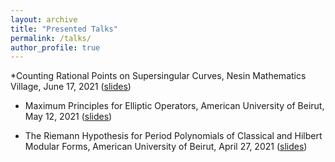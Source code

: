 ```yaml
---
layout: archive
title: "Presented Talks"
permalink: /talks/
author_profile: true
---
```


*Counting Rational Points on Supersingular Curves, Nesin Mathematics Village, June 17, 2021 ([slides](</talks/FinalPresention.pdf>))

* Maximum Principles for Elliptic Operators, American University of Beirut, May 12, 2021 ([slides](</talks/Projectslides.pdf>))

* The Riemann Hypothesis for Period Polynomials of Classical and Hilbert Modular
Forms, American University of Beirut, April 27, 2021 ([slides](/talks/Thesis-Slides.pdf))
